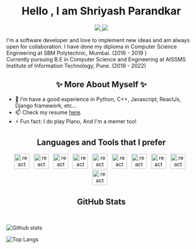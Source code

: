 ## <h1 align=center>Hello , I am Shriyash Parandkar</h1>



<p align='center'>
  <a href='mailto:shriyashparandkarofficial@gmail.com' target="_blank">
      <img src='https://img.shields.io/badge/-shriyashparandkarofficial@gmail.com-c14438?style=flat&logo=Gmail&logoColor=white&link=mailto:shriyashparandkarofficial@gmail.com'>
  </a>
  <a href='https://www.linkedin.com/in/shriyashparandkar/' target="_blank">
      <img src='https://img.shields.io/badge/-ShriyashParandkar-0072b1?style=flat&logo=Linkedin&logoColor=white&link=https://www.linkedin.com/in/shriyashparandkar/'>
  </a>
  

</p>

<p align='left'> 
I'm a software developer and love to implement new ideas and am always open for collaboration. I have done my diploma in Computer Science Engineering at SBM Polytechnic, Mumbai. (2016 - 2019 ) <br>
Currently pursuing B.E in Computer Science and Engineering at AISSMS Institute of Information Technology, Pune. (2019 - 2022)

</p>

<h2 align='center'> ✨ More About Myself ✨ </h2> 
<p align='left'> 
  
- 🔭 I’m have a good experience in Python, C++, Javascript, ReactJs, Django framework, etc...
- 📫 Check my resume <a href="https://drive.google.com/file/d/17FGf-akdoKwieH_H0jGYxUFFiklbiHdf/view?usp=sharing&usp=embed_facebook" target="_blank">here</a>.
- ⚡ Fun fact: I do play Piano, And I'm a memer too!
 
</p>



<h2 align='center'>Languages and Tools that I prefer</h2>
<p align='center'>
<img src="https://seeklogo.com/images/C/c-logo-43CE78FF9C-seeklogo.com.png" alt="react" width="40" height="40"/> &nbsp;
<img src="https://www.vectorlogo.zone/logos/w3_html5/w3_html5-icon.svg" alt="react" width="40" height="40"/> &nbsp;
<img src="https://seeklogo.com/images/J/javascript-js-logo-2949701702-seeklogo.com.png" alt="react" width="40" height="40"/> &nbsp;
<img src="https://www.vectorlogo.zone/logos/getbootstrap/getbootstrap-icon.svg" alt="react" width="40" height="40"/> &nbsp;
 <img src="https://www.vectorlogo.zone/logos/reactjs/reactjs-icon.svg" alt="react" width="40" height="40"/> &nbsp;
<img src="https://www.vectorlogo.zone/logos/nodejs/nodejs-icon.svg" alt="react" width="40" height="40"/> &nbsp;
<img src="https://www.vectorlogo.zone/logos/firebase/firebase-icon.svg" alt="react" width="40" height="40"/> &nbsp;
<img src="https://www.vectorlogo.zone/logos/git-scm/git-scm-icon.svg" alt="react" width="40" height="40"/> &nbsp;
<img src="https://www.vectorlogo.zone/logos/github/github-icon.svg" alt="react" width="40" height="40"/> &nbsp;
<img src="https://seeklogo.com/images/V/visual-studio-code-logo-284BC24C39-seeklogo.com.png" alt="react" width="40" height="40"/> &nbsp;
<br>
</p>


<h2 align='center'>GitHub Stats</h2>
<br>

<!-- *NOTE: Top languages does not indicate my skill level or something like that, it's a GitHub metric of which languages I have the most code on GitHub.* -->

<!-- <p align=center> <img src=https://komarev.com/ghpvc/?username=ganeshparandkar alt=ShriyashParandkar /> </p> -->

![Github stats](https://github-readme-stats.vercel.app/api?username=ganeshparandkar&show_icons=true&include_all_commits=true&theme=dark)



![Top Langs](https://github-readme-stats.vercel.app/api/top-langs/?username=ganeshparandkar&layout=compact&theme=dark&hide=dart,MakeFile&langs_count=8)



<!-- sadlkfkjal;skdjflasdjl;fajsldfjalk;sjdf;lkasjdfkajskddfjasf -->
<!-- 
### Hey there, I'm Shriyash Parandkar 👋

## I'm a Full-Stack Web developer | Python Developer | Flutter Developer !!

- 🔭 I’m currently working on Full-Stack Web Development (MERN)...
- 🌱 I’m have a good experience in Python, Javascript, ReactJs, Django framework, etc...
- 📫 How to reach me: 🤪Added links below Go check those out!!
- ⚡ Fun fact: I do play Piano, And I'm a memer too! 🤣😂



### Connect with me:

[<img align="left" alt="codeSTACKr | LinkedIn" width="22px" src="https://cdn.jsdelivr.net/npm/simple-icons@v3/icons/linkedin.svg" />][linkedin]
[<img align="left" alt="codeSTACKr | Instagram" width="22px" src="https://cdn.jsdelivr.net/npm/simple-icons@v3/icons/instagram.svg" />][instagram]


<br />

### Languages and Tools that I prefer:

[<img align="left" alt="Visual Studio Code" width="26px" src="https://raw.githubusercontent.com/github/explore/80688e429a7d4ef2fca1e82350fe8e3517d3494d/topics/visual-studio-code/visual-studio-code.png" />][vscode]
[<img align="left" alt="HTML5" width="26px" src="https://raw.githubusercontent.com/github/explore/80688e429a7d4ef2fca1e82350fe8e3517d3494d/topics/html/html.png" />][html]
[<img align="left" alt="CSS3" width="26px" src="https://raw.githubusercontent.com/github/explore/80688e429a7d4ef2fca1e82350fe8e3517d3494d/topics/css/css.png" />][css3]
[<img align="left" alt="JavaScript" width="26px" src="https://raw.githubusercontent.com/github/explore/80688e429a7d4ef2fca1e82350fe8e3517d3494d/topics/javascript/javascript.png" />][js]
[<img align="left" alt="React" width="26px" src="https://raw.githubusercontent.com/github/explore/80688e429a7d4ef2fca1e82350fe8e3517d3494d/topics/react/react.png" />][react]
[<img align="left" alt="Node.js" width="26px" src="https://raw.githubusercontent.com/github/explore/80688e429a7d4ef2fca1e82350fe8e3517d3494d/topics/nodejs/nodejs.png" />][node]
[<img align="left" alt="Python" width="26px" src="https://upload.wikimedia.org/wikipedia/commons/c/c3/Python-logo-notext.svg" />][python]
[<img align="left" alt="Python" width="26px" src="https://www.opengis.ch/wp-content/uploads/2020/04/django-python-logo-e1588009010920.png" />][django]
[<img align="left" alt="Python" width="26px" src="https://miro.medium.com/max/800/1*Q5EUk28Xc3iCDoMSkrd1_w.png" />][flask]
[<img align="left" alt="Git" width="26px" src="https://raw.githubusercontent.com/github/explore/80688e429a7d4ef2fca1e82350fe8e3517d3494d/topics/git/git.png" />][git]
[<img align="left" alt="GitHub" width="26px" src="https://raw.githubusercontent.com/github/explore/78df643247d429f6cc873026c0622819ad797942/topics/github/github.png" />][git]

<br />
<br />



[instagram]: https://www.instagram.com/shriyash_parandkar/
[linkedin]: https://www.linkedin.com/in/shriyash-parandkar-492b411a4/
[vscode]:https://code.visualstudio.com/
[git]:https://github.com/ganeshparandkar
[node]:https://nodejs.org/en/
[react]:https://reactjs.org/
[js]:https://developer.mozilla.org/en-US/docs/Web/javascript
[css3]:https://developer.mozilla.org/en-US/docs/Archive/CSS3
[html]:https://developer.mozilla.org/en-US/docs/Web/HTML
[python]:https://www.python.org
[django]:https://www.djangoproject.com/
[flask]:https://flask.palletsprojects.com/en/1.1.x/


 -->
